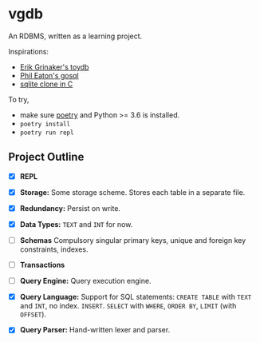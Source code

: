 # vgdb

An RDBMS, written as a learning project.

Inspirations:
- [Erik Grinaker's toydb](https://github.com/erikgrinaker/toydb)
- [Phil Eaton's gosql](https://notes.eatonphil.com/database-basics.html)
- [sqlite clone in C](https://cstack.github.io/db_tutorial/)

To try,
- make sure [poetry](https://github.com/python-poetry/poetry) and Python >= 3.6 is installed.
- ``poetry install``
- ``poetry run repl``


## Project Outline

- [x] **REPL** 

- [x] **Storage:** Some storage scheme. Stores each table in a separate file.

- [x] **Redundancy:** Persist on write.

- [x] **Data Types:** `TEXT` and `INT` for now.

- [ ] **Schemas** Compulsory singular primary keys, unique and foreign key constraints, indexes.

- [ ] **Transactions**

- [ ] **Query Engine:** Query execution engine.

- [x] **Query Language:** Support for SQL statements: `CREATE TABLE` with `TEXT` and `INT`, no index. `INSERT`. `SELECT` with `WHERE`, `ORDER BY`, `LIMIT` (with `OFFSET`).

- [x] **Query Parser:** Hand-written lexer and parser.
